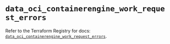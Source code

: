 # `data_oci_containerengine_work_request_errors`

Refer to the Terraform Registry for docs: [`data_oci_containerengine_work_request_errors`](https://registry.terraform.io/providers/oracle/oci/6.18.0/docs/data-sources/containerengine_work_request_errors).
